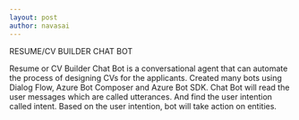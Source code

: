 ```yaml
---
layout: post
author: navasai
---
```

RESUME/CV BUILDER CHAT BOT

Resume or CV Builder Chat Bot is a conversational agent that can automate the process of designing CVs for the applicants.
Created many bots using Dialog Flow, Azure Bot Composer and Azure Bot SDK. 
Chat Bot will read the user messages which are called utterances. And find the user intention called intent. Based on the user intention, bot will take action on entities.

